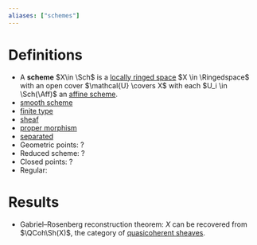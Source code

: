 ```yaml
---
aliases: ["schemes"]
---
```


# Definitions

- A **scheme** $X\in \Sch$ is a [locally ringed space](locally%20ringed%20space) $X \in \Ringedspace$ with an open cover $\mathcal{U} \covers X$ with each $U_i \in \Sch(\Aff)$ an [affine scheme](affine%20scheme.md).
- [smooth scheme](smooth%20scheme)
- [finite type](finite%20type)
- [sheaf](sheaf.md)
- [proper morphism](proper%20morphism)
- [separated](separated)
- Geometric points: ?
- Reduced scheme: ?
- Closed points: ?
- Regular: 

# Results

- Gabriel–Rosenberg reconstruction theorem: $X$ can be recovered from $\QCoh\Sh(X)$, the category of [quasicoherent sheaves](quasicoherent%20sheaf.md).